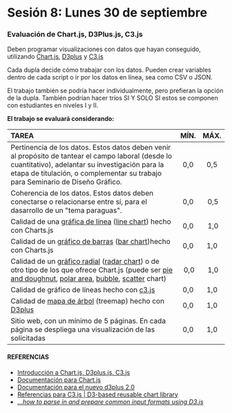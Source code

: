 # Sesión 8: Lunes 30 de septiembre

### Evaluación de Chart.js, D3Plus.js, C3.js

Deben programar visualizaciones con datos que hayan conseguido, utilizando [Chart.js](https://www.chartjs.org/), [D3plus](https://d3plus.org/) y [C3.js](https://c3js.org/)

Cada dupla decide cómo trabajar con los datos. Pueden crear variables dentro de cada script o ir por los datos en línea, sea como CSV o JSON.

El trabajo también se podría hacer individualmente, pero prefieran la opción de la dupla. También podrían hacer tríos SI Y SOLO SI estos se componen con estudiantes en niveles I y II.

**El trabajo se evaluará considerando:**

| TAREA          | MÍN. | MÁX. |
|:---------------|:----:|:----:|
| Pertinencia de los datos. Estos datos deben venir al propósito de tantear el campo laboral (desde lo cuantitativo), adelantar su investigación para la etapa de titulación, o complementar su trabajo para Seminario de Diseño Gráfico. | 0,0 | 0,5 |
| Coherencia de los datos. Estos datos deben conectarse o relacionarse entre sí, para el dasarrollo de un "tema paraguas". | 0,0 | 0,5 |
| Calidad de una [gráfica de línea](https://datavizcatalogue.com/ES/metodos/grafica_de_linea.html) ([line chart](https://www.chartjs.org/docs/latest/charts/line.html)) hecho con Charts.js | 0,0 | 1,0 |
| Calidad de un [gráfico de barras](https://datavizcatalogue.com/ES/metodos/graficos_de_barras.html) ([bar chart](https://www.chartjs.org/docs/latest/charts/bar.html))hecho con Charts.js | 0,0 | 1,0 |
| Calidad de un [gráfico radial](https://datavizcatalogue.com/ES/metodos/grafico_radial.html) ([radar chart](https://www.chartjs.org/docs/latest/charts/radar.html)) o de otro tipo de los que ofrece Chart.js (puede ser [pie and doughnut](https://www.chartjs.org/docs/latest/charts/doughnut.html), [polar area](https://www.chartjs.org/docs/latest/charts/polar.html), [bubble](https://www.chartjs.org/docs/latest/charts/bubble.html), [scatter](https://www.chartjs.org/docs/latest/charts/scatter.html) chart) | 0,0 | 1,0 |
| Calidad de gráfico de líneas hecho con [c3.js](https://c3js.org/gettingstarted.html) | 0,0 | 1,0 |
| Calidad de [mapa de árbol](https://datavizcatalogue.com/ES/metodos/mapa_de_arbol.html) (treemap) hecho con [D3plus](https://d3plus.org/examples/d3plus-hierarchy/getting-started/) | 0,0 | 1,0 |
| Sitio web, con un mínimo de 5 páginas. En cada página se despliega una visualización de las solicitadas | 0,0 | 1,0 |


#### REFERENCIAS

- [Introducción a Chart.js, D3plus.js, C3.js](https://github.com/profesorfaco/grafica_computacional/tree/gh-pages/sesion-06)
- [Documentación para Chart.js](https://www.chartjs.org/docs/latest/)
- [Documentación para el nuevo d3plus 2.0](https://d3plus.org/docs/)
- [Referencias para C3.js | D3-based reusable chart library](https://c3js.org/reference.html)
- [*…how to parse in and prepare common input formats using D3.js*](http://learnjsdata.com/read_data.html)

